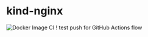 # kind-nginx

![Docker Image CI](https://github.com/bharatmicrosystems/kind-nginx/workflows/Docker%20Image%20CI/badge.svg)
! test push for GitHub Actions flow
